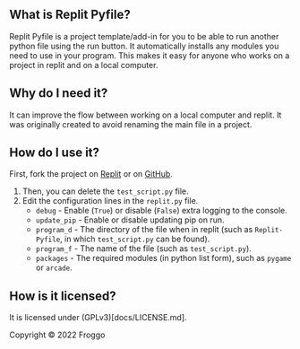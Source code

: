 ## What is Replit Pyfile?
Replit Pyfile is a project template/add-in for you to be able to run another python file using the run button. It automatically installs any modules you need to use in your program. This makes it easy for anyone who works on a project in replit and on a local computer.

## Why do I need it?
It can improve the flow between working on a local computer and replit. It was originally created to avoid renaming the main file in a project.

## How do I use it?
First, fork the project on [Replit](https://replit.com/@Froggo8311/Replit-Pyfile) or on [GitHub](https://github.com/Froggo8311/Replit-Pyfile).

1. Then, you can delete the `test_script.py` file.
2. Edit the configuration lines in the `replit.py` file.
   - `debug` - Enable (`True`) or disable (`False`) extra logging to the console.
   - `update_pip` - Enable or disable updating pip on run.
   - `program_d` - The directory of the file when in replit (such as `Replit-Pyfile`, in which `test_script.py` can be found).
   - `program_f` - The name of the file (such as `test_script.py`).
   - `packages` - The required modules (in python list form), such as `pygame` or `arcade`.

## How is it licensed?
It is licensed under (GPLv3)[docs/LICENSE.md].

Copyright © 2022 Froggo
